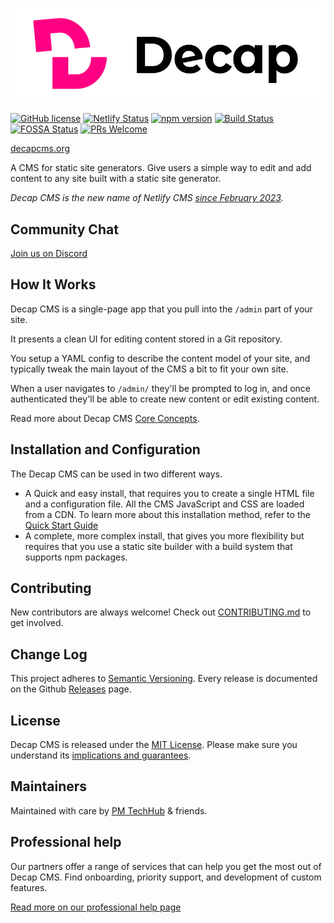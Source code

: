![Decap CMS](/img/decap.svg)

[![GitHub license](https://img.shields.io/badge/license-MIT-blue.svg)](https://github.com/decaporg/decap-cms/blob/master/LICENSE) [![Netlify Status](https://api.netlify.com/api/v1/badges/8b87160b-0a11-4f75-8050-1d21bc1cff8c/deploy-status)](https://app.netlify.com/sites/decap-www/deploys) [![npm version](https://img.shields.io/npm/v/decap-cms.svg?style=flat)](https://www.npmjs.com/package/decap-cms) [![Build Status](https://github.com/decaporg/decap-cms/workflows/Node%20CI/badge.svg)](https://github.com/decaporg/decap-cms/actions?query=branch%3Amaster+workflow%3A%22Node+CI%22) [![FOSSA Status](https://app.fossa.com/api/projects/git%2Bgithub.com%2Fdecaporg%2Fdecap-cms.svg?type=shield&issueType=license)](https://app.fossa.com/projects/git%2Bgithub.com%2Fdecaporg%2Fdecap-cms?ref=badge_shield) [![PRs Welcome](https://img.shields.io/badge/PRs-welcome-brightgreen.svg)](https://github.com/decaporg/decap-cms/blob/master/CONTRIBUTING.md)

[decapcms.org](https://www.decapcms.org/)

A CMS for static site generators. Give users a simple way to edit
and add content to any site built with a static site generator.

_Decap CMS is the new name of Netlify CMS [since February 2023](https://www.netlify.com/blog/netlify-cms-to-become-decap-cms/)._

## Community Chat

<a href="https://decapcms.org/chat">Join us on Discord</a>

## How It Works

Decap CMS is a single-page app that you pull into the `/admin` part of your site.

It presents a clean UI for editing content stored in a Git repository.

You setup a YAML config to describe the content model of your site, and typically
tweak the main layout of the CMS a bit to fit your own site.

When a user navigates to `/admin/` they'll be prompted to log in, and once authenticated
they'll be able to create new content or edit existing content.

Read more about Decap CMS [Core Concepts](https://www.decapcms.org/docs/intro/).

## Installation and Configuration

The Decap CMS can be used in two different ways.

* A Quick and easy install, that requires you to create a single HTML file and a configuration file. All the CMS JavaScript and CSS are loaded from a CDN.
  To learn more about this installation method, refer to the [Quick Start Guide](https://www.decapcms.org/docs/quick-start/)
* A complete, more complex install, that gives you more flexibility but requires that you use a static site builder with a build system that supports npm packages.

## Contributing

New contributors are always welcome! Check out [CONTRIBUTING.md](https://github.com/decaporg/decap-cms/blob/master/CONTRIBUTING.md) to get involved.

## Change Log

This project adheres to [Semantic Versioning](http://semver.org/).
Every release is documented on the Github [Releases](https://github.com/decaporg/decap-cms/releases) page.

## License

Decap CMS is released under the [MIT License](LICENSE).
Please make sure you understand its [implications and guarantees](https://writing.kemitchell.com/2016/09/21/MIT-License-Line-by-Line.html).

## Maintainers

Maintained with care by <a href="https://techhub.p-m.si/">PM TechHub</a> & friends.

## Professional help

Our partners offer a range of services that can help you get the most out of Decap CMS. Find onboarding, priority support, and development of custom features.

[Read more on our professional help page](https://decapcms.org/services/)
